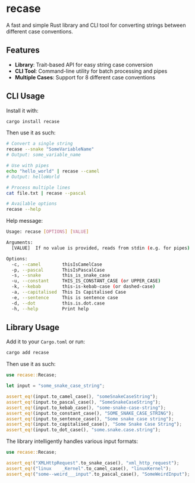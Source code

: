 # recase

A fast and simple Rust library and CLI tool for converting strings between different case conventions.

## Features

- **Library**: Trait-based API for easy string case conversion
- **CLI Tool**: Command-line utility for batch processing and pipes
- **Multiple Cases**: Support for 8 different case conventions

## CLI Usage

Install it with:

```bash
cargo install recase
```

Then use it as such:

```bash
# Convert a single string
recase --snake "SomeVariableName"
# Output: some_variable_name

# Use with pipes
echo "hello_world" | recase --camel
# Output: helloWorld

# Process multiple lines
cat file.txt | recase --pascal

# Available options
recase --help
```

Help message:

```bash
Usage: recase [OPTIONS] [VALUE]

Arguments:
  [VALUE]  If no value is provided, reads from stdin (e.g. for pipes)

Options:
  -c, --camel        thisIsCamelCase
  -p, --pascal       ThisIsPascalCase
  -s, --snake        this_is_snake_case
  -u, --constant     THIS_IS_CONSTANT_CASE (or UPPER_CASE)
  -k, --kebab        this-is-kebab-case (or dashed-case)
  -a, --capitalised  This Is Capitalised Case
  -e, --sentence     This is sentence case
  -d, --dot          this.is.dot.case
  -h, --help         Print help
```

## Library Usage

Add it to your `Cargo.toml` or run:

```bash
cargo add recase
```

Then use it as such:

```rust
use recase::Recase;

let input = "some_snake_case_string";

assert_eq!(input.to_camel_case(), "someSnakeCaseString");
assert_eq!(input.to_pascal_case(), "SomeSnakeCaseString");
assert_eq!(input.to_kebab_case(), "some-snake-case-string");
assert_eq!(input.to_constant_case(), "SOME_SNAKE_CASE_STRING");
assert_eq!(input.to_sentence_case(), "Some snake case string");
assert_eq!(input.to_capitalised_case(), "Some Snake Case String");
assert_eq!(input.to_dot_case(), "some.snake.case.string");
```

The library intelligently handles various input formats:

```rust
use recase::Recase;

assert_eq!("XMLHttpRequest".to_snake_case(), "xml_http_request");
assert_eq!("linux    _Kernel".to_camel_case(), "linuxKernel");
assert_eq!("some--weird___input".to_pascal_case(), "SomeWeirdInput");
```
